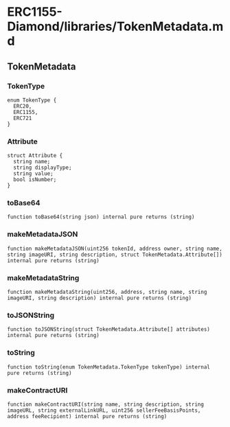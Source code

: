 # ERC1155-Diamond/libraries/TokenMetadata.md

## TokenMetadata

### TokenType

```solidity
enum TokenType {
  ERC20,
  ERC1155,
  ERC721
}
```

### Attribute

```solidity
struct Attribute {
  string name;
  string displayType;
  string value;
  bool isNumber;
}
```

### toBase64

```solidity
function toBase64(string json) internal pure returns (string)
```

### makeMetadataJSON

```solidity
function makeMetadataJSON(uint256 tokenId, address owner, string name, string imageURI, string description, struct TokenMetadata.Attribute[]) internal pure returns (string)
```

### makeMetadataString

```solidity
function makeMetadataString(uint256, address, string name, string imageURI, string description) internal pure returns (string)
```

### toJSONString

```solidity
function toJSONString(struct TokenMetadata.Attribute[] attributes) internal pure returns (string)
```

### toString

```solidity
function toString(enum TokenMetadata.TokenType tokenType) internal pure returns (string)
```

### makeContractURI

```solidity
function makeContractURI(string name, string description, string imageURL, string externalLinkURL, uint256 sellerFeeBasisPoints, address feeRecipient) internal pure returns (string)
```

